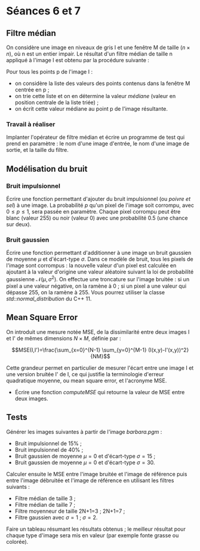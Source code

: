 # Séances 6 et 7


## Filtre médian

On considère une image en niveaux de gris I et une fenêtre M de taille $`(n\times n)`$, où n est un entier impair. Le résultat d'un filtre médian de taille n appliqué à l'image I est obtenu par la procédure suivante :

Pour tous les points p de l'image I : 
- on considère la liste des valeurs des points contenus dans la fenêtre M centrée en p ;
- on trie cette liste et on en détermine la valeur *médiane* (valeur en position centrale de la liste triée) ;
- on écrit cette valeur médiane au point p de l'image résultante.
       
### Travail à réaliser

Implanter l'opérateur de filtre médian et écrire un programme de test qui prend en paramètre : le nom d'une image d'entrée, le nom d'une image de sortie, et la taille du filtre.


## Modélisation du bruit

### Bruit impulsionnel

Écrire une fonction permettant d'ajouter du bruit impulsionnel (ou *poivre et sel*) à une image. La probabilité $p$ qu'un pixel
de l'image soit corrompu, avec $`0\leq p \leq 1`$, sera passée en paramètre. 
Chaque pixel corrompu peut être blanc (valeur 255) ou noir (valeur 0) avec une probabilité 0.5 (une chance sur deux).

### Bruit gaussien

Écrire une fonction permettant d'additionner à une image un bruit gaussien de  moyenne $`\mu`$ et d'écart-type $`\sigma`$.
Dans ce modèle de bruit, tous les pixels de l'image sont corrompus : la nouvelle valeur d'un pixel est calculée en ajoutant à la valeur d'origine une valeur aléatoire suivant la loi de probabilité gaussienne $`\mathcal{N}(\mu,\sigma^2)`$. On effectue une troncature sur l'image bruitée : si un pixel a une valeur négative, on la ramène à 0 ; si un pixel a une valeur qui dépasse 255, on la ramène à 255.
Vous pourrez utiliser la classe *std::normal\_distribution* du C++ 11.



## Mean Square Error

On introduit une mesure notée MSE, de la dissimilarité entre deux images I et I' de mêmes dimensions $`N\times M`$, définie par :  

```math
MSE(I,I')=\frac{\sum_{x=0}^{N-1} \sum_{y=0}^{M-1} (I(x,y)-I'(x,y))^2}{NM}
```

Cette grandeur permet en particulier de mesurer l'écart entre une image I et une version bruitée I' de I, ce qui justifie la terminologie d'erreur quadratique moyenne, ou mean square error, et l'acronyme MSE.


- Écrire une fonction *computeMSE* qui  retourne la valeur de MSE entre deux images.
 
 
## Tests

Générer les images suivantes à partir de l'image *barbara.pgm* : 

- Bruit impulsionnel de 15% ;
- Bruit impulsionnel de 40% ;
- Bruit gaussien de moyenne $`\mu=0`$ et d'écart-type $`\sigma=15`$ ;
- Bruit gaussien de moyenne $`\mu=0`$ et d'écart-type $`\sigma=30`$.

Calculer ensuite le MSE entre l'image bruitée et l'image de référence puis entre l'image débruitée et l'image de référence en utilisant les filtres suivants :

- Filtre médian de taille 3 ;
- Filtre médian de taille 7 ;
- Filtre moyenneur de taille 2N+1=3 ; 2N+1=7 ;
- Filtre gaussien avec $`\sigma=1`$ ; $`\sigma=2`$.

Faire un tableau résumant les résultats obtenus ; le meilleur résultat pour chaque type d'image sera mis en valeur (par exemple fonte grasse ou colorée).